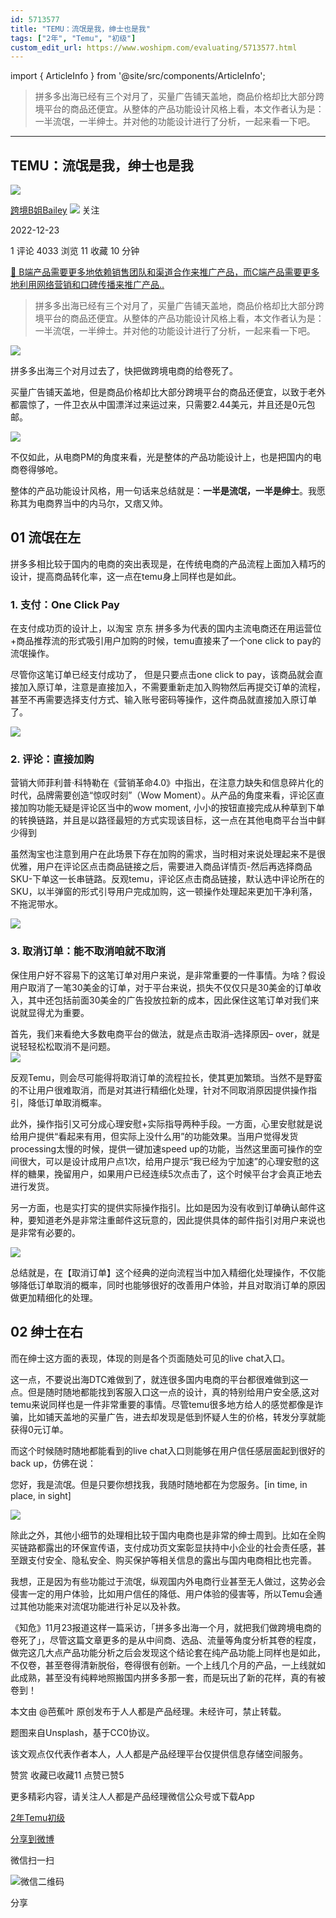 ```yaml
---
id: 5713577
title: "TEMU：流氓是我，绅士也是我"
tags: ["2年", "Temu", "初级"]
custom_edit_url: https://www.woshipm.com/evaluating/5713577.html
---
```

import { ArticleInfo } from '@site/src/components/ArticleInfo';

<ArticleInfo
    author="跨境B姐Bailey"
    authorLink="https://www.woshipm.com/u/1214307"
    published="2022-12-23"
    views={4033}
    comments={1}
    collects={11}
/>

> 拼多多出海已经有三个对月了，买量广告铺天盖地，商品价格却比大部分跨境平台的商品还便宜。从整体的产品功能设计风格上看，本文作者认为是：一半流氓，一半绅士。并对他的功能设计进行了分析，一起来看一下吧。

---

## TEMU：流氓是我，绅士也是我

[![](https://image.woshipm.com/wp-files/2022/07/4iQZlEtZZSoMUREV37D7.jpg!/both/72x72)](https://www.woshipm.com/u/1214307)

[跨境B姐Bailey](https://www.woshipm.com/u/1214307) ![](https://static.woshipm.com/tag/1101_1@2x.png) 关注

2022-12-23

1 评论 4033 浏览 11 收藏 10 分钟

[🔗 B端产品需要更多地依赖销售团队和渠道合作来推广产品，而C端产品需要更多地利用网络营销和口碑传播来推广产品..](https://ke.qidianla.com/courses/bcpm)

> 拼多多出海已经有三个对月了，买量广告铺天盖地，商品价格却比大部分跨境平台的商品还便宜。从整体的产品功能设计风格上看，本文作者认为是：一半流氓，一半绅士。并对他的功能设计进行了分析，一起来看一下吧。

![](https://image.woshipm.com/wp-files/2022/12/RkdI7IwZMgP0Mf0GgzLe.png)

拼多多出海三个对月过去了，快把做跨境电商的给卷死了。

买量广告铺天盖地，但是商品价格却比大部分跨境平台的商品还便宜，以致于老外都震惊了，一件卫衣从中国漂洋过来运过来，只需要2.44美元，并且还是0元包邮。

![](https://image.woshipm.com/wp-files/2022/12/0498TZTJsaCgVvV8Bgfv.jpeg)

不仅如此，从电商PM的角度来看，光是整体的产品功能设计上，也是把国内的电商卷得够呛。

整体的产品功能设计风格，用一句话来总结就是：**一半是流氓，一半是绅士**。我愿称其为电商界当中的内马尔，又痞又帅。

## 01 流氓在左

拼多多相比较于国内的电商的突出表现是，在传统电商的产品流程上面加入精巧的设计，提高商品转化率，这一点在temu身上同样也是如此。

### 1\. 支付：One Click Pay

在支付成功页的设计上，以淘宝 京东 拼多多为代表的国内主流电商还在用运营位+商品推荐流的形式吸引用户加购的时候，temu直接来了一个one click to pay的流氓操作。

尽管你这笔订单已经支付成功了， 但是只要点击one click to pay，该商品就会直接加入原订单，注意是直接加入，不需要重新走加入购物然后再提交订单的流程，甚至不再需要选择支付方式、输入账号密码等操作，这件商品就直接加入原订单了。

![](https://image.woshipm.com/wp-files/2022/12/wtErqXLfbgIfqAK0HrrN.png)

### 2\. 评论：直接加购

营销大师菲利普·科特勒在《营销革命4.0》中指出，在注意力缺失和信息碎片化的时代，品牌需要创造“惊叹时刻”（Wow Moment）。从产品的角度来看，评论区直接加购功能无疑是评论区当中的wow moment, 小小的按钮直接完成从种草到下单的转换链路，并且是以路径最短的方式实现该目标，这一点在其他电商平台当中鲜少得到

虽然淘宝也注意到用户在此场景下存在加购的需求，当时相对来说处理起来不是很优雅，用户在评论区点击商品链接之后，需要进入商品详情页-然后再选择商品SKU-下单这一长串链路。反观temu，评论区点击商品链接，默认选中评论所在的SKU，以半弹窗的形式引导用户完成加购，这一顿操作处理起来更加干净利落，不拖泥带水。

![](https://image.woshipm.com/wp-files/2022/12/brDCtt6YKcNGTgiVyGMA.png)

### 3\. 取消订单：能不取消咱就不取消

保住用户好不容易下的这笔订单对用户来说，是非常重要的一件事情。为啥？假设用户取消了一笔30美金的订单，对于平台来说，损失不仅仅只是30美金的订单收入，其中还包括前面30美金的广告投放拉新的成本，因此保住这笔订单对我们来说就显得尤为重要。

首先，我们来看绝大多数电商平台的做法，就是点击取消–选择原因– over，就是说轻轻松松取消不是问题。  
![](https://image.woshipm.com/wp-files/2022/12/LyOGW03COLQghJdm9UpL.jpeg)

反观Temu，则会尽可能得将取消订单的流程拉长，使其更加繁琐。当然不是野蛮的不让用户很难取消，而是对其进行精细化处理，针对不同取消原因提供操作指引，降低订单取消概率。

此外，操作指引又可分成心理安慰+实际指导两种手段。一方面，心里安慰就是说给用户提供“看起来有用，但实际上没什么用”的功能效果。当用户觉得发货processing太慢的时候，提供一键加速speed up的功能，当然这里面可操作的空间很大，可以是设计成用户点1次，给用户提示“我已经为宁加速”的心理安慰的这样的糖果，挽留用户，如果用户已经连续5次点击了，这个时候平台才会真正地去进行发货。

另一方面，也是实打实的提供实际操作指引。比如是因为没有收到订单确认邮件这种，要知道老外是非常注重邮件这玩意的，因此提供具体的邮件指引对用户来说也是非常有必要的。

![](https://image.woshipm.com/wp-files/2022/12/H16uawRmPtkrMwgi3sJK.jpeg)

总结就是，在【取消订单】这个经典的逆向流程当中加入精细化处理操作，不仅能够降低订单取消的概率，同时也能够很好的改善用户体验，并且对取消订单的原因做更加精细化的处理。

## 02 绅士在右

而在绅士这方面的表现，体现的则是各个页面随处可见的live chat入口。

这一点，不要说出海DTC难做到了，就连很多国内电商的平台都很难做到这一点。但是随时随地都能找到客服入口这一点的设计，真的特别给用户安全感,这对temu来说同样也是一件非常重要的事情。尽管temu很多地方给人的感觉都像是诈骗，比如铺天盖地的买量广告，进去却发现是低到怀疑人生的价格，转发分享就能获得0元订单。

而这个时候随时随地都能看到的live chat入口则能够在用户信任感层面起到很好的back up，仿佛在说：

您好，我是流氓。但是只要你想找我，我随时随地都在为您服务。\[in time, in place, in sight\]

![](https://image.woshipm.com/wp-files/2022/12/NIWqvZ3k0f86Jjlos8OK.png)

除此之外，其他小细节的处理相比较于国内电商也是非常的绅士周到。比如在全购买链路都露出的环保宣传语，支付成功页文案彰显扶持中小企业的社会责任感，甚至跟支付安全、隐私安全、购买保护等相关信息的露出与国内电商相比也完善。

我想，正是因为有些功能过于流氓，纵观国内外电商行业甚至无人做过，这势必会侵害一定的用户体验，比如用户信任的降低、用户体验的侵害等，所以Temu会通过其他功能来对流氓功能进行补足以及补救。

《知危》11月23报道这样一篇采访，「拼多多出海一个月，就把我们做跨境电商的卷死了」，尽管这篇文章更多的是从中间商、选品、流量等角度分析其卷的程度，做完这几大点产品功能分析之后会发现这个结论套在纯产品功能上同样也是如此，不仅卷，甚至卷得清新脱俗，卷得很有创新。一个上线几个月的产品，一上线就如此成熟，甚至没有纯粹地照搬国内拼多多那一套，而是玩出了新的花样，真的有被卷到！

本文由 @芭蕉叶 原创发布于人人都是产品经理。未经许可，禁止转载。

题图来自Unsplash，基于CC0协议。

该文观点仅代表作者本人，人人都是产品经理平台仅提供信息存储空间服务。

赞赏 收藏已收藏11 点赞已赞5

更多精彩内容，请关注人人都是产品经理微信公众号或下载App

[2年](https://www.woshipm.com/tag/2%e5%b9%b4)[Temu](https://www.woshipm.com/tag/temu)[初级](https://www.woshipm.com/tag/%e5%88%9d%e7%ba%a7)

[分享到微博](https://service.weibo.com/share/share.php?appkey=2775287854&title=TEMU：流氓是我，绅士也是我&url=https://www.woshipm.com/evaluating/5713577.html&pic=https://image.woshipm.com/wp-files/2022/12/RkdI7IwZMgP0Mf0GgzLe.png)

微信扫一扫

![微信二维码](https://api.pwmqr.com/qrcode/create/?url=https://www.woshipm.com/evaluating/5713577.html)

分享